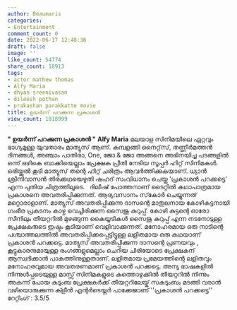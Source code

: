 ```yaml
---
author: Beaumaris
categories:
- Entertainment
comment_count: 0
date: 2022-06-17 12:48:36
draft: false
image: ''
like_count: 54774
share_count: 18913
tags:
- actor mathew thomas
- Alfy Maria
- dhyan sreenivasan
- dileesh pothan
- prakashan parakkatte movie
title: ഉയർന്ന് പറക്കുന്ന പ്രകാശൻ
view_count: 1018999
---
```


**" ഉയർന്ന് പറക്കുന്ന പ്രകാശൻ "** **Alfy Maria** മലയാള സിനിമയിലെ ഏറ്റവും ഭാഗ്യമുള്ള യുവതാരം മാത്യുസ് ആണ്. കുമ്പളങ്ങി നൈറ്റ്‌സ്, തണ്ണീർമത്തൻ ദിനങ്ങൾ, അഞ്ചാം പാതിരാ, One, ജോ & ജോ അങ്ങനെ അഭിനയിച്ച പടങ്ങളിൽ ഒന്ന് ഒഴികെ ബാക്കിയെല്ലാം പ്രേക്ഷക പ്രീതി നേടിയ സൂപ്പർ ഹിറ്റ് സിനിമകൾ. ഒരിയ്ക്കൽ കൂടി മാത്യുസ് തന്റെ ഹിറ്റ് ചരിത്രം ആവർത്തിക്കുകയാണ്. ധ്യാൻ ശ്രീനിവാസൻ തിരക്കഥയെഴുതി ഷഹദ്‌ സംവിധാനം ചെയ്ത 'പ്രകാശൻ പറക്കട്ടെ' എന്ന പുതിയ ചിത്രത്തിലൂടെ. &nbsp; ദിലീഷ് പോത്തനാണ് ടൈറ്റിൽ കഥാപാത്രമായ പ്രകാശനെ അവതരിപ്പിക്കുന്നത്. ആദ്യവസാനം സ്‌കോർ ചെയ്യുന്നത് മറ്റൊരാളാണ്. മാത്യുസ് അവതരിപ്പിക്കുന്ന ദാസന്റെ മാതുലനായ കോഴികുട്ടനായി ഗംഭീര പ്രകടനം കാഴ്ച വെച്ചിരിക്കുന്ന സൈജു കുറുപ്പ്. കോഴി കുട്ടന്റെ ഓരോ സീനിലും തീയറ്ററിൽ മുഴങ്ങുന്ന കൈയ്യടികൾ സൈജു കുറുപ്പ് എന്ന നടനോടുള്ള പ്രേക്ഷകരുടെ ഇഷ്ടം കൂടിയാണ് വെളിവാക്കുന്നത്. മനോഹരമായ ഒരു നാടിന്റെ പശ്ചാത്തലത്തിൽ അവതരിപ്പിക്കപ്പെട്ടിട്ടുള്ള ലളിതമായ ഒരു കഥയാണ് പ്രകാശൻ പറക്കട്ടെ. മാത്യുസ് അവതരിപ്പിക്കുന്ന ദാസന്റെ പ്രണയവും , കൂട്ടുകാരനുമായുള്ള രംഗങ്ങളുമെല്ലാം ചെറിയ ചിരിയോടെ പ്രേക്ഷകന് ആസ്വദിക്കാൻ പാകത്തിനുള്ളതാണ്. ലളിതമായ പ്രമേയത്തിന്റെ ലളിതവും മനോഹരവുമായ അവതരണമാണ് പ്രകാശൻ പറക്കട്ടെ. അന്യ ഭാഷകളിൽ നിന്നുൾപ്പടെയുള്ള മാസ്സ് സിനിമകളുടെ കുത്തൊഴുക്കിൽ തീയറ്ററിൽ നിന്നും അകന്ന് പോയ കുടുംബ പ്രേക്ഷകർക്ക് തീയറ്ററിലേയ്ക് സകുടുംബം മടങ്ങി വരാൻ വഴിയൊരുക്കുന്ന ക്ളീൻ എന്റർടെയ്നർ പാക്കേജാണ് ''പ്രകാശൻ പറക്കട്ടെ'' റേറ്റിംഗ് : 3.5/5